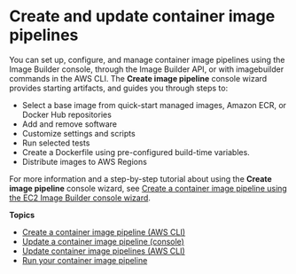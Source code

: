 # Create and update container image pipelines<a name="container-image-pipelines"></a>

You can set up, configure, and manage container image pipelines using the Image Builder console, through the Image Builder API, or with imagebuilder commands in the AWS CLI\. The **Create image pipeline** console wizard provides starting artifacts, and guides you through steps to:
+ Select a base image from quick\-start managed images, Amazon ECR, or Docker Hub repositories
+ Add and remove software
+ Customize settings and scripts
+ Run selected tests
+ Create a Dockerfile using pre\-configured build\-time variables\.
+ Distribute images to AWS Regions

For more information and a step\-by\-step tutorial about using the **Create image pipeline** console wizard, see [Create a container image pipeline using the EC2 Image Builder console wizard](start-build-container-pipeline.md)\.

**Topics**
+ [Create a container image pipeline \(AWS CLI\)](cli-create-container-pipeline.md)
+ [Update a container image pipeline \(console\)](update-container-pipeline-console.md)
+ [Update container image pipelines \(AWS CLI\)](cli-update-container-pipeline.md)
+ [Run your container image pipeline](container-pipelines-run.md)